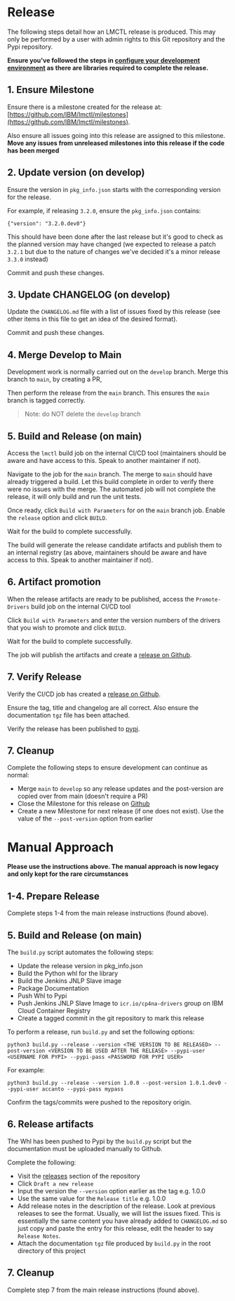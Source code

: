 # Release

The following steps detail how an LMCTL release is produced. This may only be performed by a user with admin rights to this Git repository and the Pypi repository.

**Ensure you've followed the steps in [configure your development environment](developer_env.md) as there are libraries required to complete the release.**

## 1. Ensure Milestone

Ensure there is a milestone created for the release at: [https://github.com/IBM/lmctl/milestones](https://github.com/IBM/lmctl/milestones).

Also ensure all issues going into this release are assigned to this milestone. **Move any issues from unreleased milestones into this release if the code has been merged**

## 2. Update version (on develop)

Ensure the version in `pkg_info.json` starts with the corresponding version for the release.

For example, if releasing `3.2.0`, ensure the `pkg_info.json` contains:

```
{"version": "3.2.0.dev0"}
```

This should have been done after the last release but it's good to check as the planned version may have changed (we expected to release a patch `3.2.1` but due to the nature of changes we've decided it's a minor release `3.3.0` instead)

Commit and push these changes.

## 3. Update CHANGELOG (on develop)

Update the `CHANGELOG.md` file with a list of issues fixed by this release (see other items in this file to get an idea of the desired format).

Commit and push these changes.

## 4. Merge Develop to Main

Development work is normally carried out on the `develop` branch. Merge this branch to `main`, by creating a PR, 

Then perform the release from the `main` branch. This ensures the `main` branch is tagged correctly. 

> Note: do NOT delete the `develop` branch

## 5. Build and Release (on main)

Access the `lmctl` build job on the internal CI/CD tool (maintainers should be aware and have access to this. Speak to another maintainer if not).

Navigate to the job for the `main` branch. The merge to `main` should have already triggered a build. Let this build complete in order to verify there were no issues with the merge. The automated job will not complete the release, it will only build and run the unit tests.

Once ready, click `Build with Parameters` for on the `main` branch job. Enable the `release` option and click `BUILD`.

Wait for the build to complete successfully.

The build will generate the release candidate artifacts and publish them to an internal registry (as above, maintainers should be aware and have access to this. Speak to another maintainer if not).

## 6. Artifact promotion

When the release artifacts are ready to be published, access the `Promote-Drivers` build job on the internal CI/CD tool

Click `Build with Parameters` and enter the version numbers of the drivers that you wish to promote and click `BUILD`.

Wait for the build to complete successfully.

The job will publish the artifacts and create a [release on Github](https://github.com/IBM/lmctl/releases).

## 7. Verify Release

Verify the CI/CD job has created a [release on Github](https://github.com/IBM/lmctl/releases).

Ensure the tag, title and changelog are all correct. Also ensure the documentation `tgz` file has been attached. 

Verify the release has been published to [pypi](https://pypi.org/manage/project/lmctl/releases/).

## 7. Cleanup

Complete the following steps to ensure development can continue as normal:

- Merge `main` to `develop` so any release updates and the post-version are copied over from main (doesn't require a PR)
- Close the Milestone for this release on [Github](https://github.com/IBM/lmctl/milestones)
- Create a new Milestone for next release (if one does not exist). Use the value of the `--post-version` option from earlier

# Manual Approach

**Please use the instructions above. The manual approach is now legacy and only kept for the rare circumstances**

## 1-4. Prepare Release

Complete steps 1-4 from the main release instructions (found above).

## 5. Build and Release (on main)

The `build.py` script automates the following steps: 

- Update the release version in pkg_info.json
- Build the Python whl for the library
- Build the Jenkins JNLP Slave image
- Package Documentation
- Push Whl to Pypi
- Push Jenkins JNLP Slave Image to `icr.io/cp4na-drivers` group on IBM Cloud Container Registry
- Create a tagged commit in the git repository to mark this release

To perform a release, run `build.py` and set the following options:

```
python3 build.py --release --version <THE VERSION TO BE RELEASED> --post-version <VERSION TO BE USED AFTER THE RELEASE> --pypi-user <USERNAME FOR PYPI> --pypi-pass <PASSWORD FOR PYPI USER>
```

For example:
```
python3 build.py --release --version 1.0.0 --post-version 1.0.1.dev0 --pypi-user accanto --pypi-pass mypass
```

Confirm the tags/commits were pushed to the repository origin.

## 6. Release artifacts

The Whl has been pushed to Pypi by the `build.py` script but the documentation must be uploaded manually to Github.

Complete the following:

- Visit the [releases](https://github.com/IBM/lmctl/releases) section of the repository
- Click `Draft a new release`
- Input the version the `--version` option earlier as the tag e.g. 1.0.0
- Use the same value for the `Release title` e.g. 1.0.0
- Add release notes in the description of the release. Look at previous releases to see the format. Usually, we will list the issues fixed. This is essentially the same content you have already added to `CHANGELOG.md` so just copy and paste the entry for this release, edit the header to say `Release Notes`.
- Attach the documentation `tgz` file produced by `build.py` in the root directory of this project

## 7. Cleanup

Complete step 7 from the main release instructions (found above).
